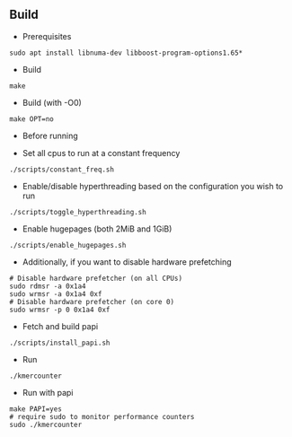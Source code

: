## Build

* Prerequisites
```
sudo apt install libnuma-dev libboost-program-options1.65*
```
* Build
```
make
```
* Build (with -O0)
```
make OPT=no
```

* Before running
- Set all cpus to run at a constant frequency
```
./scripts/constant_freq.sh
```
- Enable/disable hyperthreading based on the configuration you wish to run
```
./scripts/toggle_hyperthreading.sh
```
- Enable hugepages (both 2MiB and 1GiB)
```
./scripts/enable_hugepages.sh
```
- Additionally, if you want to disable hardware prefetching
```
# Disable hardware prefetcher (on all CPUs)
sudo rdmsr -a 0x1a4
sudo wrmsr -a 0x1a4 0xf
# Disable hardware prefetcher (on core 0)
sudo wrmsr -p 0 0x1a4 0xf
```
- Fetch and build papi
```
./scripts/install_papi.sh
```

* Run
```
./kmercounter
```

* Run with papi
```
make PAPI=yes
# require sudo to monitor performance counters
sudo ./kmercounter
```
